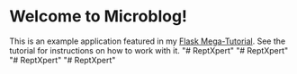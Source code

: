 # Welcome to Microblog!

This is an example application featured in my [Flask Mega-Tutorial](https://blog.miguelgrinberg.com/post/the-flask-mega-tutorial-part-i-hello-world). See the tutorial for instructions on how to work with it.
"# ReptXpert" 
"# ReptXpert" 
"# ReptXpert" 
"# ReptXpert" 
